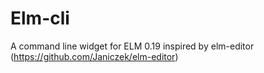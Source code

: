 Elm-cli
==

A command line widget for ELM 0.19 inspired by elm-editor (https://github.com/Janiczek/elm-editor)

